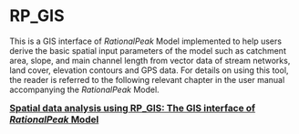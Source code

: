 # RP_GIS

This is a GIS interface of <i>RationalPeak</i> Model implemented to help users derive the basic spatial input parameters of the model such as catchment area, slope, and main channel length from vector data of stream networks, land cover, elevation contours and GPS data. For details on using this tool, the reader is referred to the following relevant chapter in the user manual accompanying the <i>RationalPeak</i> Model.  

<a href="https://aynom.github.io/RationalPeak/RP_GIS.pdf"><font size="3" ><b> Spatial data analysis using RP_GIS: The GIS interface of <i>RationalPeak</i> Model </b></font></a>
